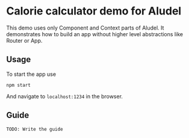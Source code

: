 # Calorie calculator demo for Aludel

This demo uses only Component and Context parts of Aludel. It demonstrates how to
build an app without higher level abstractions like Router or App.

## Usage

To start the app use

```
npm start
```

And navigate to `localhost:1234` in the browser.

## Guide

`TODO: Write the guide`
